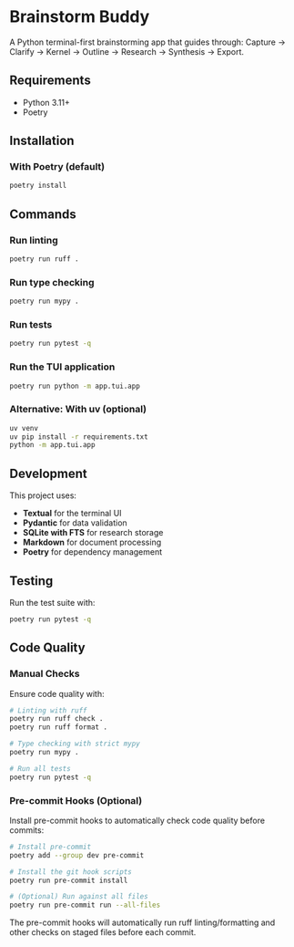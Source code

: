 # Brainstorm Buddy

A Python terminal-first brainstorming app that guides through: Capture → Clarify → Kernel → Outline → Research → Synthesis → Export.

## Requirements

- Python 3.11+
- Poetry

## Installation

### With Poetry (default)

```bash
poetry install
```

## Commands

### Run linting

```bash
poetry run ruff .
```

### Run type checking

```bash
poetry run mypy .
```

### Run tests

```bash
poetry run pytest -q
```

### Run the TUI application

```bash
poetry run python -m app.tui.app
```

### Alternative: With uv (optional)

```bash
uv venv
uv pip install -r requirements.txt
python -m app.tui.app
```

## Development

This project uses:
- **Textual** for the terminal UI
- **Pydantic** for data validation
- **SQLite with FTS** for research storage
- **Markdown** for document processing
- **Poetry** for dependency management

## Testing

Run the test suite with:

```bash
poetry run pytest -q
```

## Code Quality

### Manual Checks

Ensure code quality with:

```bash
# Linting with ruff
poetry run ruff check .
poetry run ruff format .

# Type checking with strict mypy
poetry run mypy .

# Run all tests
poetry run pytest -q
```

### Pre-commit Hooks (Optional)

Install pre-commit hooks to automatically check code quality before commits:

```bash
# Install pre-commit
poetry add --group dev pre-commit

# Install the git hook scripts
poetry run pre-commit install

# (Optional) Run against all files
poetry run pre-commit run --all-files
```

The pre-commit hooks will automatically run ruff linting/formatting and other checks on staged files before each commit.